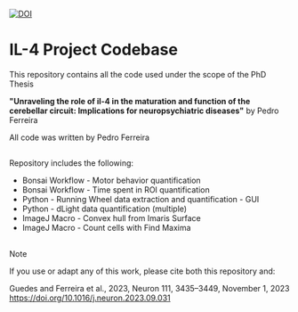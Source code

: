 [![DOI](https://zenodo.org/badge/816819106.svg)](https://zenodo.org/doi/10.5281/zenodo.13315695)

# IL-4 Project Codebase

This repository contains all the code used under the scope of the PhD Thesis

**"Unraveling the role of il-4 in the maturation and function of the cerebellar circuit: Implications for neuropsychiatric diseases"** by Pedro Ferreira

All code was written by Pedro Ferreira

##
Repository includes the following:

  - Bonsai Workflow - Motor behavior quantification
  - Bonsai Workflow - Time spent in ROI quantification
  - Python - Running Wheel data extraction and quantification - GUI
  - Python - dLight data quantification (multiple)
  - ImageJ Macro - Convex hull from Imaris Surface
  - ImageJ Macro - Count cells with Find Maxima

##

> [!NOTE]
>If you use or adapt any of this work, please cite both this repository and:
> 
>Guedes and Ferreira et al., 2023, Neuron 111, 3435–3449, November 1, 2023 https://doi.org/10.1016/j.neuron.2023.09.031
